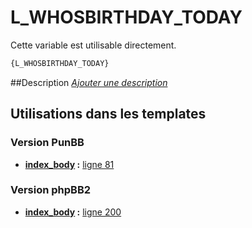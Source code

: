 # L_WHOSBIRTHDAY_TODAY


Cette variable est utilisable directement.

```html
{L_WHOSBIRTHDAY_TODAY}
```

##Description
[*Ajouter une description*](https://fa-tvars.appspot.com/var/L_WHOSBIRTHDAY_TODAY)

## Utilisations dans les templates

### Version PunBB

* __[index_body](../tpl/var/punbb/index_body.md#readme) :__ [ligne 81](../tpl/src/punbb/index_body.tpl#L81)

### Version phpBB2

* __[index_body](../tpl/var/subsilver/index_body.md#readme) :__ [ligne 200](../tpl/src/subsilver/index_body.tpl#L200)